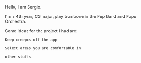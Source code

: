 Hello, I am Sergio.

I'm a 4th year, CS major, play trombone in the Pep Band and Pops Orchestra. 

Some ideas for the project I had are:

    Keep creepos off the app

    Select areas you are comfortable in

    other stuffs